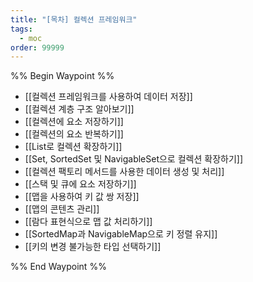```yaml
---
title: "[목차] 컬렉션 프레임워크"
tags:
  - moc
order: 99999
---
```

%% Begin Waypoint %%
- [[컬렉션 프레임워크를 사용하여 데이터 저장]]
- [[컬렉션 계층 구조 알아보기]]
- [[컬렉션에 요소 저장하기]]
- [[컬렉션의 요소 반복하기]]
- [[List로 컬렉션 확장하기]]
- [[Set, SortedSet 및 NavigableSet으로 컬렉션 확장하기]]
- [[컬렉션 팩토리 메서드를 사용한 데이터 생성 및 처리]]
- [[스택 및 큐에 요소 저장하기]]
- [[맵을 사용하여 키 값 쌍 저장]]
- [[맵의 콘텐츠 관리]]
- [[람다 표현식으로 맵 값 처리하기]]
- [[SortedMap과 NavigableMap으로 키 정렬 유지]]
- [[키의 변경 불가능한 타입 선택하기]]

%% End Waypoint %%